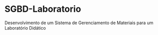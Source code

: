 # SGBD-Laboratorio
Desenvolvimento de um Sistema de Gerenciamento de Materiais para um Laboratório Didático
